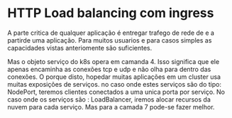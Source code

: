 # HTTP Load balancing com ingress

A parte  critica de qualquer aplicação é entregar trafego de rede de e a partirde uma aplicação. Para muitos usuarios e para casos simples as capacidades vistas anteriomente são suficientes.

Mas o objeto serviço do k8s opera em camanda 4. Isso significa que ele apenas encaminha as conexões tcp e udp e não olha para dentro das conexões. O porque disto, hopedar muitas aplicações em um cluster usa muitas exposições de serviços.
no caso onde estes serviços são do tipo: NodePort, teremos clientes conectados a uma unica porta por serviço. No caso onde os serviços são : LoadBalancer, iremos alocar recursos da nuvem para cada serviço. Mas para a camada 7 pode-se fazer melhor.

